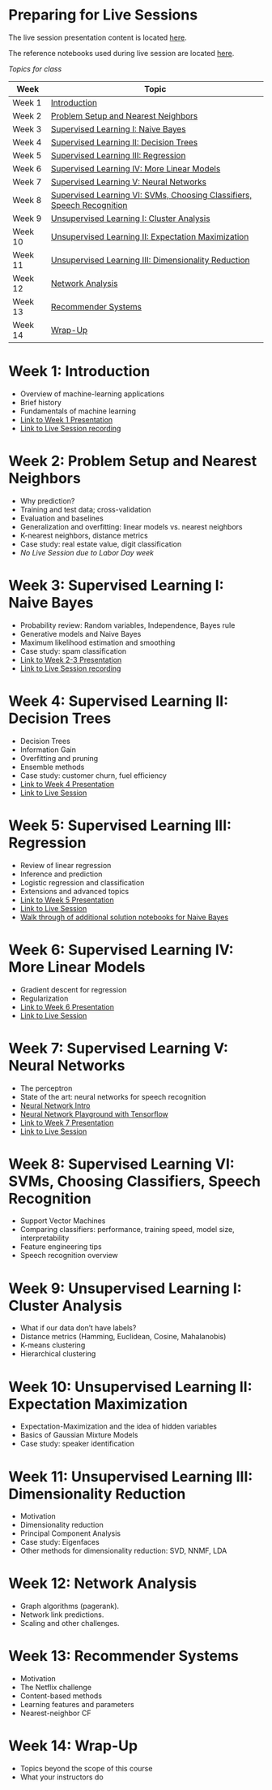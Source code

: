 # Preparing for Live Sessions 

The live session presentation content is located [here](https://drive.google.com/drive/u/0/folders/1Kcy7uKLwSJYqlXDWRz3rlfVXc88fbn7R).

The reference notebooks used during live session are located [here](https://drive.google.com/drive/u/0/folders/1aoxZxDQa_uGEV4D2EyuUj-2van70wvKo).

*Topics for class*

| Week  | Topic |
|------|----------| 
|Week 1 | [Introduction](#week-1-introduction) | 
|Week 2 | [Problem Setup and Nearest Neighbors](#week-2-problem-setup-and-nearest-neighbors) |  
|Week 3 | [Supervised Learning I: Naive Bayes](#week-3-Supervised-Learning-I-Naive-Bayes) |
|Week 4 | [Supervised Learning II: Decision Trees](#week-4-Supervised-Learning-II-Decision-Trees) |
|Week 5 | [Supervised Learning III: Regression](#week-5-Supervised-Learning-III-Regression) |
|Week 6 | [Supervised Learning IV: More Linear Models](#week-6-Supervised-Learning-IV-More-Linear-Models) |
|Week 7 | [Supervised Learning V: Neural Networks](#week-7-Supervised-Learning-V-Neural-Networks) |
|Week 8 | [Supervised Learning VI: SVMs, Choosing Classifiers, Speech Recognition](#week-8-Supervised-learning-VI-SVMs-Choosing-Classifiers-Speech-Recognition) |
|Week 9 | [Unsupervised Learning I: Cluster Analysis](#week-9-Unsupervised-learning-I-Cluster-Analysis) |
|Week 10 | [Unsupervised Learning II: Expectation Maximization](#week-10-Unsupervised-Learning-II-Expectation-Maximization) |
|Week 11 | [Unsupervised Learning III: Dimensionality Reduction](#week-11-Unsupervised-learning-III-Dimensionality-Reduction) | 
|Week 12 | [Network Analysis](#week-12-Network-Analysis) |
|Week 13 | [Recommender Systems](#week-13-Recommender-systems) |
|Week 14 | [Wrap-Up](#week-14-Wrap-Up) |



# Week 1: Introduction
 * Overview of machine-learning applications
 * Brief history
 * Fundamentals of machine learning
 * [Link to Week 1 Presentation](https://drive.google.com/open?id=1Nbk3T4Mn879M6FPxn2BUcYx_K7hPGFZm)
 * [Link to Live Session recording](https://api.zoom.us/recording/play/J5nkN2AnYfnSTnVzGD6CytTLX2MW8m7XpPSgk3ajDqqfj4MznP62vOa7d-vN3yCY)

# Week 2: Problem Setup and Nearest Neighbors
 * Why prediction?
 * Training and test data; cross-validation
 * Evaluation and baselines
 * Generalization and overfitting: linear models vs. nearest neighbors
 * K-nearest neighbors, distance metrics
 * Case study: real estate value, digit classification
 * *No Live Session due to Labor Day week*

# Week 3: Supervised Learning I: Naive Bayes
 * Probability review: Random variables, Independence, Bayes rule
 * Generative models and Naive Bayes
 * Maximum likelihood estimation and smoothing
 * Case study: spam classification
 * [Link to Week 2-3 Presentation](https://drive.google.com/open?id=1qsTtoJuvp3oonVZx6S5iLa9iyfm7TVHn)
 * [Link to Live Session recording](https://api.zoom.us/recording/play/gKkAXBuk0x1H6cxVl_XhRCjE99tP5W97VbadSdFyjv5bPxl_XyXD_lNBCY7dGRSB)

# Week 4: Supervised Learning II: Decision Trees
 * Decision Trees
 * Information Gain
 * Overfitting and pruning
 * Ensemble methods
 * Case study: customer churn, fuel efficiency
 * [Link to Week 4 Presentation](https://drive.google.com/open?id=1oFjsvYfXW3JfVI50X7pqfzYG2eA2FTZL)
 * [Link to Live Session](https://api.zoom.us/recording/play/DcNI38mz81WDzopoKXpj7tfR6uMCEF_CLK29kEh68wDtw-0ibEYWGxt--qRFLvD8)

# Week 5: Supervised Learning III: Regression
 * Review of linear regression
 * Inference and prediction
 * Logistic regression and classification
 * Extensions and advanced topics
 * [Link to Week 5 Presentation](https://drive.google.com/open?id=1jBbvOUekukb4CkPytqJdINDwsfqqY52K)
 * [Link to Live Session](https://api.zoom.us/recording/play/pBpPdEDF_nssMSmYDmCBl0jiiN9q9SD0zHwvCOdHQphY0t9hw12OtoD4k03M7Mk-)
 * [Walk through of additional solution notebooks for Naive Bayes](https://api.zoom.us/recording/play/H4mjbaEPUqr2itHqMRaW79jJMMxxVSCbv7w9fwUyk8RmPtSKuoa2a67dXJfdz58b)

# Week 6: Supervised Learning IV: More Linear Models
 * Gradient descent for regression
 * Regularization
 * [Link to Week 6 Presentation](https://drive.google.com/open?id=1PQfzAyicVinNQvzOO3vJVAYUhxxjm6tN)
 * [Link to Live Session](https://api.zoom.us/recording/play/DP3yq_oTOKSK8evWYmFxc9sBQhnM6ec8a5-nfMogn8xOGwQRLQ4RH_Rd0fPcDx2v)

# Week 7: Supervised Learning V: Neural Networks
 * The perceptron
 * State of the art: neural networks for speech recognition
 * [Neural Network Intro](https://www.youtube.com/watch?v=aircAruvnKk&list=PLZHQObOWTQDNU6R1_67000Dx_ZCJB-3pi)
 * [Neural Network Playground with Tensorflow](https://playground.tensorflow.org)
 * [Link to Week 7 Presentation](https://drive.google.com/open?id=1lXuy0qCP-HEVsjlsA9a7nPznYcUxdSCd)
 * [Link to Live Session](https://api.zoom.us/recording/play/varXQZRlo3vHiIIeYuE1VuTVeJJOk9lgQkzKEiaRVIgB2L6ncp4cK_UPtaFdfFC6)

# Week 8: Supervised Learning VI: SVMs, Choosing Classifiers, Speech Recognition
 * Support Vector Machines
 * Comparing classifiers: performance, training speed, model size, interpretability
 * Feature engineering tips
 * Speech recognition overview

# Week 9: Unsupervised Learning I: Cluster Analysis
 * What if our data don’t have labels?
 * Distance metrics (Hamming, Euclidean, Cosine, Mahalanobis)
 * K-means clustering
 * Hierarchical clustering

# Week 10: Unsupervised Learning II: Expectation Maximization
 * Expectation-Maximization and the idea of hidden variables
 * Basics of Gaussian Mixture Models
 * Case study: speaker identification

# Week 11: Unsupervised Learning III: Dimensionality Reduction
 * Motivation
 * Dimensionality reduction
 * Principal Component Analysis
 * Case study: Eigenfaces
 * Other methods for dimensionality reduction: SVD, NNMF, LDA

# Week 12: Network Analysis
 * Graph algorithms (pagerank).
 * Network link predictions.
 * Scaling and other challenges.

# Week 13: Recommender Systems
 * Motivation
 * The Netflix challenge
 * Content-based methods
 * Learning features and parameters
 * Nearest-neighbor CF

# Week 14: Wrap-Up
 * Topics beyond the scope of this course
 * What your instructors do
